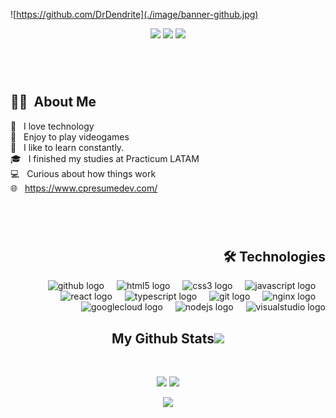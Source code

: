 
![https://github.com/DrDendrite](./image/banner-github.jpg)


 <div align="center">
 <img  src="https://badges.pufler.dev/visits/DrDendrite/DrDendrite"/> 

 <img  src="https://badges.pufler.dev/repos/DrDendrite"/> 
 <img  src="https://badges.pufler.dev/commits/monthly/DrDendrite" />
 </div>

###
<br/><br/>

## 🙋🏽 &nbsp;About Me
🚀 &nbsp; I love technology \
👾 &nbsp; Enjoy to play videogames\
📖 &nbsp; I like to learn constantly.\
🎓 &nbsp; I finished my studies at Practicum LATAM\
💻 &nbsp; Curious about how things work\
🌐 &nbsp; https://www.cpresumedev.com/
###
<br/><br/>

<h2 align="right">🛠 Technologies</h2>
<div align="right">
  <img src="https://cdn.jsdelivr.net/gh/devicons/devicon/icons/github/github-original.svg" height="40" alt="github logo"  />
  <img width="12" />
  <img src="https://cdn.jsdelivr.net/gh/devicons/devicon/icons/html5/html5-original.svg" height="40" alt="html5 logo"  />
  <img width="12" />
  <img src="https://cdn.jsdelivr.net/gh/devicons/devicon/icons/css3/css3-original.svg" height="40" alt="css3 logo"  />
  <img width="12" />
  <img src="https://cdn.jsdelivr.net/gh/devicons/devicon/icons/javascript/javascript-original.svg" height="40" alt="javascript logo"  />
  <img width="12" />
  <img src="https://cdn.jsdelivr.net/gh/devicons/devicon/icons/react/react-original.svg" height="40" alt="react logo"  />
  <img width="12" />
  <img src="https://cdn.jsdelivr.net/gh/devicons/devicon/icons/typescript/typescript-original.svg" height="40" alt="typescript logo"  />
  <img width="12" />
  <img src="https://cdn.jsdelivr.net/gh/devicons/devicon/icons/git/git-original.svg" height="40" alt="git logo"  />
  <img width="12" />
  <img src="https://cdn.jsdelivr.net/gh/devicons/devicon/icons/nginx/nginx-original.svg" height="40" alt="nginx logo"  />
  <img width="12" />
  <img src="https://cdn.jsdelivr.net/gh/devicons/devicon/icons/googlecloud/googlecloud-original.svg" height="40" alt="googlecloud logo"  />
  <img width="12" />
  <img src="https://cdn.jsdelivr.net/gh/devicons/devicon/icons/nodejs/nodejs-original.svg" height="40" alt="nodejs logo"  />
  <img width="12" />
  <img src="https://cdn.jsdelivr.net/gh/devicons/devicon/icons/visualstudio/visualstudio-plain.svg" height="40" alt="visualstudio logo"  />
</div>




<h2 align="center">
  My Github Stats<img src="https://media.giphy.com/media/VgCDAzcKvsR6OM0uWg/giphy.gif" width="50">
</h2>
 
<br>

<p align = "center">
  <img  src = "https://github-readme-stats.vercel.app/api?username=DrDendrite&show_icons=true&theme=radical&line_height=27">
  <img src = "https://github-readme-stats.vercel.app/api/top-langs/?username=DrDendrite&hide=java,shaderlab,kotlin,hlsl&theme=radical">
</p>

<p align = "center">
 <img  src="https://github-readme-streak-stats.herokuapp.com/?user=DrDendrite&show_icons=true&locale=en&layout=compact&theme=radical&line_height=0" />
</p> 





